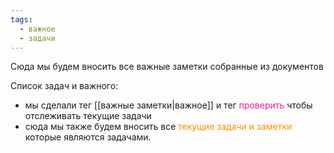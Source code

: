```yaml
---
tags:
  - важное
  - задачи
---
```

Сюда мы будем вносить все важные заметки собранные из документов

Список задач и важного:
- мы сделали тег [[важные заметки|важное]] и тег <span style="color:rgb(255, 20, 147)">проверить</span> чтобы отслеживать текущие задачи
- сюда мы также будем вносить все<span style="color:rgb(255, 140, 0)"> текущие задачи и заметки</span> которые являются задачами.

